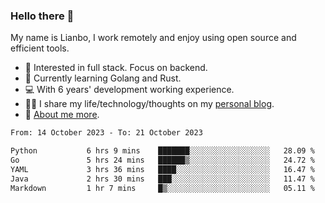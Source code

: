 ### Hello there 👋

My name is Lianbo, I work remotely and enjoy using open source and efficient tools.

- 🔭 Interested in full stack. Focus on backend.
- 🌱 Currently learning Golang and Rust.
- 💻 With 6 years' development working experience.
- ✍🏻 I share my life/technology/thoughts on my [personal blog](https://godruoyi.com).
- 👒 [About me more](https://godruoyi.com/posts/About-godruoyi).

<!--START_SECTION:waka-->

```txt
From: 14 October 2023 - To: 21 October 2023

Python           6 hrs 9 mins    ███████░░░░░░░░░░░░░░░░░░   28.09 %
Go               5 hrs 24 mins   ██████▒░░░░░░░░░░░░░░░░░░   24.72 %
YAML             3 hrs 36 mins   ████░░░░░░░░░░░░░░░░░░░░░   16.47 %
Java             2 hrs 30 mins   ███░░░░░░░░░░░░░░░░░░░░░░   11.47 %
Markdown         1 hr 7 mins     █▒░░░░░░░░░░░░░░░░░░░░░░░   05.11 %
```

<!--END_SECTION:waka-->
